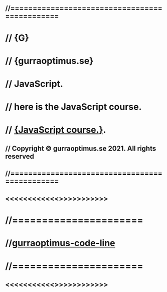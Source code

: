 ## //==============================================
#  // {G}
#  // {gurraoptimus.se}
#  // JavaScript.
#  // here is the JavaScript course.
#  // [{JavaScript course.}](https://bit.ly/3q1qvql).
##  // Copyright © gurraoptimus.se 2021. All rights reserved
## //==============================================

## <<<<<<<<<<<<>>>>>>>>>>>
# //======================
# //[gurraoptimus-code-line](gurraoptimus-code-line.mc)
# //======================
## <<<<<<<<<<<>>>>>>>>>>>>
